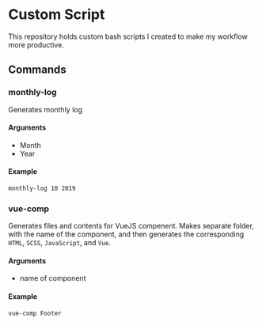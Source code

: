 # Custom Script

This repository holds custom bash scripts I created to make my workflow more productive.

## Commands

### monthly-log

Generates monthly log

#### Arguments

- Month
- Year

#### Example

```bash
monthly-log 10 2019
```


### vue-comp

Generates files and contents for VueJS compenent. Makes separate folder, with the name of the component, and then generates the corresponding `HTML`, `SCSS`, `JavaScript`, and `Vue`.

#### Arguments

- name of component

#### Example

```bash
vue-comp Footer
```

